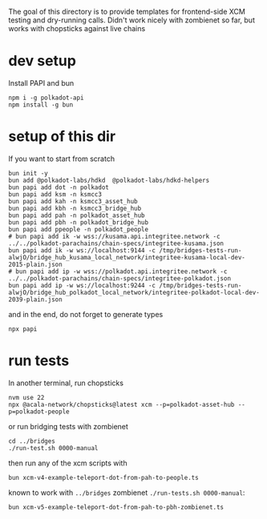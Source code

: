 The goal of this directory is to provide templates for frontend-side XCM testing and dry-running calls.
Didn't work nicely with zombienet so far, but works with chopsticks against live chains

# dev setup

Install PAPI and bun

```
npm i -g polkadot-api
npm install -g bun
```

# setup of this dir

If you want to start from scratch

```
bun init -y
bun add @polkadot-labs/hdkd  @polkadot-labs/hdkd-helpers
bun papi add dot -n polkadot
bun papi add ksm -n ksmcc3
bun papi add kah -n ksmcc3_asset_hub
bun papi add kbh -n ksmcc3_bridge_hub
bun papi add pah -n polkadot_asset_hub
bun papi add pbh -n polkadot_bridge_hub
bun papi add ppeople -n polkadot_people
# bun papi add ik -w wss://kusama.api.integritee.network -c ../../polkadot-parachains/chain-specs/integritee-kusama.json
bun papi add ik -w ws://localhost:9144 -c /tmp/bridges-tests-run-alwjO/bridge_hub_kusama_local_network/integritee-kusama-local-dev-2015-plain.json
# bun papi add ip -w wss://polkadot.api.integritee.network -c ../../polkadot-parachains/chain-specs/integritee-polkadot.json 
bun papi add ip -w ws://localhost:9244 -c /tmp/bridges-tests-run-alwjO/bridge_hub_polkadot_local_network/integritee-polkadot-local-dev-2039-plain.json
```

and in the end, do not forget to generate types

```
npx papi
```

# run tests

In another terminal, run chopsticks

```
nvm use 22
npx @acala-network/chopsticks@latest xcm --p=polkadot-asset-hub --p=polkadot-people
```

or run bridging tests with zombienet

```
cd ../bridges
./run-test.sh 0000-manual
```

then run any of the xcm scripts with

```
bun xcm-v4-example-teleport-dot-from-pah-to-people.ts 
```

known to work with `../bridges` zombienet `./run-tests.sh 0000-manual`:

```
bun xcm-v5-example-teleport-dot-from-pah-to-pbh-zombienet.ts
```